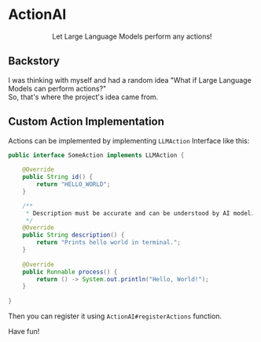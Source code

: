 # ActionAI
<center>Let Large Language Models perform any actions!</center>

## Backstory
I was thinking with myself and had a random idea "What if Large Language Models can perform actions?"<br>
So, that's where the project's idea came from.

## Custom Action Implementation
Actions can be implemented by implementing `LLMAction` Interface like this:
```java
public interface SomeAction implements LLMAction {
    
    @Override
    public String id() {
        return "HELLO_WORLD";
    }

    /**
     * Description must be accurate and can be understood by AI model.
     */
    @Override
    public String description() {
        return "Prints hello world in terminal.";
    }
    
    @Override
    public Runnable process() {
        return () -> System.out.println("Hello, World!");
    }
    
}
```

Then you can register it using `ActionAI#registerActions` function.

Have fun!
